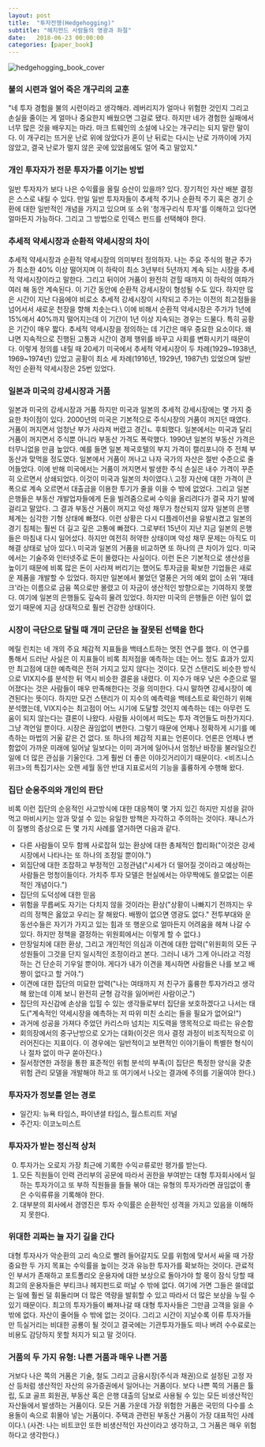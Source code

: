 ```yaml
---
layout: post
title:  "투자전쟁(Hedgehogging)"
subtitle: "헤지펀드 사람들의 영광과 좌절"
date:   2018-06-23 00:00:00
categories: [paper_book]
---
```


![hedgehogging_book_cover](http://image.yes24.com/momo/TopCate50/MidCate02/4912856.jpg)

### 불의 시련과 얼어 죽은 개구리의 교훈
"네 투자 경험을 불의 시련이라고 생각해라.
레버리지가 얼마나 위험한 것인지 그리고 손실을 줄이는 게 얼마나 중요한지 배웠으면 그걸로 됐다.
하지만 네가 경험한 실패에서 너무 많은 것을 배우지는 마라.
마크 트웨인의 소설에 나오는 개구리는 되지 말란 말이다.
이 개구리는 뜨거운 난로 위에 앉았다가 혼이 난 뒤로는 다시는 난로 가까이에 가지 않았고,
결국 난로가 멀지 않은 곳에 있었음에도 얼어 죽고 말았지."

### 개인 투자자가 전문 투자가를 이기는 방법
일반 투자자가 보다 나은 수익률을 올릴 승산이 있을까? 있다. 장기적인 자산 배분 결정은 스스로 내릴 수 있다.
만일 일반 투자자들이 추세적 주기나 순환적 주기 혹은 경기 순환에 대한 일반적인 개념을 가지고 있으며 또 소위
'청개구리식 투자'를 이해하고 있다면 얼마든지 가능하다. 그리고 그 방법으로 인덱스 펀드를 선택해야 한다.

### 추세적 약세시장과 순환적 약세시장의 차이
추세적 약세시장과 순환적 약세시장의 의미부터 정의하자.
나는 주요 주식의 평균 주가가 최소한 40% 이상 떨어지며 이 하락이 최소 3년부터 5년까지 계속 되는 시장을
추세적 약세시장이라고 말한다. 그리고 뒤이어 거품이 완전히 걷힐 때까지 이 하락의 여파가 여러 해 동안 계속된다.
이 기간 동안에 순환적 강세시장이 형성될 수도 있다. 하지만 많은 시간이 지난 다음에야 비로소 추세적 강세시장이 시작되고
주가는 이전의 최고점들을 넘어서서 새로운 천장을 향해 치솟는다.\\
이에 비해서 순환적 약세시장은 주가가 1년에 15%에서 40%까지 떨어지는데 이 기간이 1년 이상 지속되는 경우는 드물다.
특히 공황은 기간이 매우 짧다. 추세적 약세시장을 정의하는 데 기간은 매우 중요한 요소이다.
왜냐면 지속적으로 진행된 고통과 시간이 경제 행위를 바꾸고 사회를 변화시키기 때문이다.
이렇게 정의를 내릴 때 20세기 미국에서 추세적 약세시장이 두 차례(1929~1938년, 1969~1974년) 있었고
공황이 최소 세 차례(1916년, 1929년, 1987년) 있었으며 일반적인 순환적 약세시장은 25번 있었다.

### 일본과 미국의 강세시장과 거품
일본과 미국의 강세시장과 거품
하지만 미국과 일본의 추세적 강세시장에는 몇 가지 중요한 차이점이 있다. 2000년의 미국은 기본적으로 주식시장의
거품이 꺼지던 때였다. 거품이 꺼지면서 엄청난 부가 사라져 버렸고 경긴ㄴ 후퇴했다. 일본에서는 미국과 달리
거품이 꺼지면서 주식뿐 아니라 부동산 가격도 폭락했다. 1990년 일본의 부동산 가격은 터무니없을 만큼 높았다.
예를 들면 일본 제국호텔의 부지 가격이 캘리포니아 주 전체 부동산과 맞먹을 정도였다. 일본에서 거품이 꺼나고 나자
국가의 자산은 절반 수준으로 줄어들었다. 이에 반해 미국에서는 거품이 꺼지면서 발생한 주식 손실은 내수 가격이
꾸준히 오르면서 상쇄되었다. 이것이 미국과 일본의 차이였다.\\
고정 자산에 대한 가격이 큰 폭으로 계속 오르면서 대출금을 이용한 투기가 줄을 이을 수 밖에 없었다. 그리고 일본
은행들은 부동산 개발업자들에게 돈을 빌려줌으로써 수익을 올리려다가 결국 자기 발에 걸리고 말았다. 그 결과
부동산 거품이 꺼지고 악성 채무가 청산되지 않자 일본의 은행 체계는 심각한 기형 상태에 빠졌다. 이런 상황은
다시 디플레이션을 유발시켰고 일본의 경기 침체는 훨씬 더 길고 깊은 고통에 빠졌다. 그로부터 15년이 지난 지금 일본의
은행들은 마침내 다시 일어섰다. 하지만 여전히 허약한 상태이며 악성 채무 문제는 아직도 미해결 상태로 남아 있다.\\
미국과 일본의 거품을 비교하면 또 하나의 큰 차이가 있다. 미국에서는 기술주와 인터넷주로 돈이 몰렸다는 사실이다.
이런 돈은 기본적으로 생산성을 높이기 때문에 비록 많은 돈이 사라져 버리기는 했어도 투자금을 확보한 기업들은
새로운 제품을 개발할 수 있었다. 하지만 일본에서 불었던 열풍은 거의 예외 없이 소위 '재테크'라는 이름으로 금융
쪽으로만 몰렸고 이 자금이 생산적인 방향으로는 기여하지 못했다. 여기에 일본의 은행들도 깊숙히 물려 있었다.
하지만 미국의 은행들은 이런 일이 없었기 때문에 지금 상대적으로 훨씬 건강한 상태이다.

### 시장이 극단으로 달릴 때 개미 군단은 늘 잘못된 선택을 한다
메릴 린치는 네 개의 주요 체감적 지표들을 백테스트하는 멋진 연구를 했다. 이 연구를 통해서 드러난 사실은
이 지표들이 비록 최저점을 예측하는 데는 어느 정도 효과가 있지만 최고점에 대한 예측력은 전혀 가지고 있지 않다는
것이다. 모건 스탠리도 비슷한 방식으로 VIX지수를 분석한 뒤 역시 비슷한 결론을 내렸다. 이 지수가 매우 낮은
수준으로 떨어졌다는 것은 사람들이 매우 만족해한다는 것을 의미한다. 다시 말하면 강세시장이 예견된다는 뜻이다.
하지만 모건 스탠리가 이 지수의 예측력을 백테스트로 확인하기 위해 분석했는데, VIX지수는 최고점이 어느 시기에
도달할 것인지 예측하는 데는 아무런 도움이 되지 않는다는 결론이 나왔다. 사람들 사이에서 떠도는 투자 격언들도
마찬가지다. 그냥 격언일 뿐이다. 시장은 끊임없이 변한다. 그렇기 때문에 언제나 정확하게 시기를 예측하는 마법의
거울 같은 건 없다.
또 하나의 체감적 지표는 언론이다. 언론은 언제나 변함없이 가까운 미래에 일어날 일보다는 이미 과거에 일어나서
엄청난 바장을 불러일으킨 일에 더 많은 관심을 기울인다. 그게 훨씬 더 좋은 이야깃거리이기 때문이다. <비즈니스 위크>의
특집기사는 오랜 세월 동안 반대 지표로서의 기능을 훌륭하게 수행해 왔다.

### 집단 순응주의와 개인의 판단
비록 이런 집단의 순응적인 사고방식에 대한 대응책이 몇 가지 있긴 하지만 지성을 갉아먹고 마비시키는 암과 맞설 수 있는
유일한 방책은 자각하고 주의하는 것이다. 재니스가 이 질병의 증상으로 든 몇 가지 사례를 열거하면 다음과 같다.
- 다른 사람들이 모두 함께 사로잡혀 있는 환상에 대한 총체적인 합리화("이것은 강세시장에서 나타나는 또 하나의 조정일 뿐이야.")
- 외집단에 대한 조잡하고 부정적인 고정관념("시세가 더 떨어질 것이라고 예상하는 사람들은 멍청이들이다.
가치주 투자 모델은 현실에서는 아무짝에도 쓸모없는 이론적인 개념이다.")
- 집단의 도덕성에 대한 믿음
- 위험을 무릅써도 자기는 다치지 않을 것이라는 환상("상황이 나빠지기 전까지는 우리의 정책은 옳았고
우리는 잘 해왔다. 배짱이 없으면 영광도 없다." 전투부대와 운동선수들은 자기가 가지고 있는 힘과 또 행운으로
얼마든지 어려움을 헤쳐 나갈 수 있다. 하지만 정책을 결정하는 위원회에서는 이렇게 할 수 없다.)
- 만장일치에 대한 환상, 그리고 개인적인 의심과 이견에 대한 압력("위원회의 모든 구성원들이 그것을 단지 일시적인
조정이라고 본다. 그러니 내가 그게 아니라고 걱정하는 건 단순히 기우일 뿐이야. 게다가 내가 이견을 제시하면 사람들은
나를 보고 배짱이 없다고 할 거야.")
- 이견에 대한 집단의 미묘한 압력("나는 여태까지 저 친구가 훌륭한 투자가라고 생각해 왔는데 이제 보니 완전히
균형 감각을 잃어버린 사람이군.")
- 집단의 자신감에 손상을 입힐 수 있는 생각들로부터 집단을 보호하겠다고 나서는 태도("계속적인 약세시장을 예측하는
저 따위 미친 소리는 들을 필요가 없어요!")
- 과거에 성공을 가져다 주었던 카리스마 넘치는 지도력을 맹목적으로 따르는 유순함
- 회의장에서의 중구난방으로 오가는 대화(이것은 의사 결정 과정이 비조직적으로 이러어진다는 지표이다. 이 경우에는
일반적이고 보편적인 이야기들이 특별한 형식이나 절차 없이 마구 쏟아진다.)
- 질서정연한 과정을 통한 표준적인 위험 분석의 부족(이 집단은 특정한 양식을 갖춘 위험 관리 모델을 개발해야 하고
또 여기에서 나오는 결과에 주의를 기울여야 한다.)

### 투자자가 정보를 얻는 경로
- 일간지: 뉴욕 타임스, 파이낸셜 타임스, 월스트리트 저널
- 주간지: 이코노미스트

### 투자자가 받는 정신적 상처
0. 투자가는 오로지 가장 최근에 기록한 수익ㄹ류로만 평가를 받는다.
0. 모든 직원들이 인력 관리부의 공문에 따라서 권한을 부여받는 대형 투자회사에서 일하는 투자가이고 또 부하 직원들을 들들 볶아 대는 유형의 투자가라면
끊임없이 좋은 수익류류을 기록해야 한다.
0. 대부분의 회사에서 경영진은 투자 수익률은 순환적인 성격을 가지고 있음을 이해하지 못한다.

### 위대한 괴짜는 늘 자기 길을 간다
대형 투자사가 악순환의 고리 속으로 빨려 들어갈지도 모를 위험에 맞서서 싸울 때 가장 중요한 두 가지 목표는 수익률을 높이는 것과 유능한 투자가를 확보하는 것이다.
관료적인 부서가 존재하고 포트폴리오 운용자에 대한 보상으로 돌아가야 할 몫이 잠식 당할 때 최고의 운용자들은 부티크나 헤지펀드로 떠날 수 밖에 없다.
여기에 가면 그들은 쓸데없는 일에 훨씬 덜 휘둘리며 더 많은 역량을 발휘할 수 있고 따라서 더 많은 보상을 누릴 수 있기 때문이다.
최고의 투자가들이 빠져나갈 때 대형 투자사들은 그만큼 고객을 잃을 수 밖에 없다. 자산이 줄어들 수 밖에 없는 것이다.
그리고 시간이 지날수록 이류 투자가들만 득실거리는 비대한 공룡이 될 것이고 결국에는 기관투자가들도 떠나 버려 수수료로는 비용도 감당하지 못할 처지가 되고 말 것이다.

### 거품의 두 가지 유형: 나쁜 거품과 매우 나쁜 거품
거보다 나은 쪽의 거품은 기술, 철도 그리고 금융시장(주식과 채권)으로 설정된 고정 자산 등처럼 생산적인 자산의 유가증권에서 일어나는 거품이다.
보다 나쁜 쪽의 거품은 튤립, 도쿄 골프 회원권, 부동산 혹은 은행 대출의 담보로 사용될 수 있는 모든 비생산적인 자산들에서 발생하는 거품이다.
모든 거품 가운데 가장 위험한 거품은 국민의 다수를 소용돌이 속으로 휘몰아 넣는 거품이다.
주택과 관련된 부동산 거품이 가장 대표적인 사례이다.\\
(사견: 나는 비트코인 또한 비생산적인 자산이라고 생각하고, 그 거품은 매우 위험하다고 생각한다.)